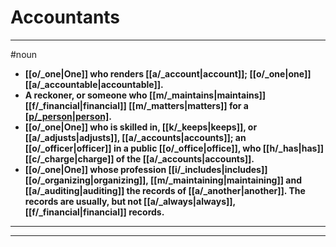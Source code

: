# Accountants
---
#noun
- **[[o/_one|One]] who renders [[a/_account|account]]; [[o/_one|one]] [[a/_accountable|accountable]].**
- **A reckoner, or someone who [[m/_maintains|maintains]] [[f/_financial|financial]] [[m/_matters|matters]] for a [[p/_person|person]](s).**
- **[[o/_one|One]] who is skilled in, [[k/_keeps|keeps]], or [[a/_adjusts|adjusts]], [[a/_accounts|accounts]]; an [[o/_officer|officer]] in a public [[o/_office|office]], who [[h/_has|has]] [[c/_charge|charge]] of the [[a/_accounts|accounts]].**
- **[[o/_one|One]] whose profession [[i/_includes|includes]] [[o/_organizing|organizing]], [[m/_maintaining|maintaining]] and [[a/_auditing|auditing]] the records of [[a/_another|another]]. The records are usually, but not [[a/_always|always]], [[f/_financial|financial]] records.**
---
---
